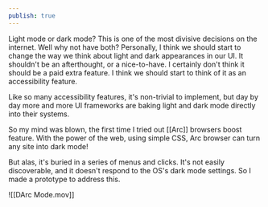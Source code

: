 ```yaml
---
publish: true
---
```

Light mode or dark mode? This is one of the most divisive decisions on the internet. Well why not have both? Personally, I think we should start to change the way we think about light and dark appearances in our UI. It shouldn't be an afterthought, or a nice-to-have. I certainly don't think it should be a paid extra feature. I think we should start to think of it as an accessibility feature. 

Like so many accessibility features, it's non-trivial to implement, but day by day more and more UI frameworks are baking light and dark mode directly into their systems. 

So my mind was blown, the first time I tried out [[Arc]] browsers boost feature. With the power of the web, using simple CSS, Arc browser can turn any site into dark mode! 

But alas, it's buried in a series of menus and clicks. It's not easily discoverable, and it doesn't respond to the OS's dark mode settings. So I made a prototype to address this. 

![[DArc Mode.mov]]